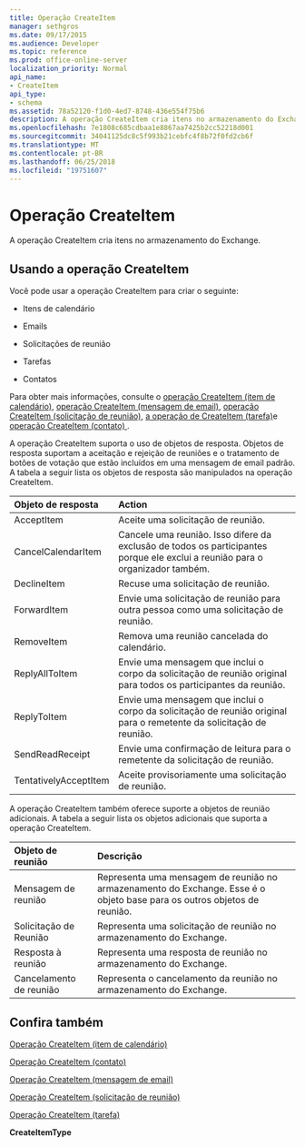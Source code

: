 ```yaml
---
title: Operação CreateItem
manager: sethgros
ms.date: 09/17/2015
ms.audience: Developer
ms.topic: reference
ms.prod: office-online-server
localization_priority: Normal
api_name:
- CreateItem
api_type:
- schema
ms.assetid: 78a52120-f1d0-4ed7-8748-436e554f75b6
description: A operação CreateItem cria itens no armazenamento do Exchange.
ms.openlocfilehash: 7e1808c685cdbaa1e8867aa7425b2cc52218d001
ms.sourcegitcommit: 34041125dc8c5f993b21cebfc4f8b72f0fd2cb6f
ms.translationtype: MT
ms.contentlocale: pt-BR
ms.lasthandoff: 06/25/2018
ms.locfileid: "19751607"
---
```

# <a name="createitem-operation"></a>Operação CreateItem

A operação CreateItem cria itens no armazenamento do Exchange.
  
## <a name="using-the-createitem-operation"></a>Usando a operação CreateItem

Você pode usar a operação CreateItem para criar o seguinte:
  
- Itens de calendário
    
- Emails
    
- Solicitações de reunião
    
- Tarefas
    
- Contatos
    
Para obter mais informações, consulte o [operação CreateItem (item de calendário)](createitem-operation-calendar-item.md), [operação CreateItem (mensagem de email)](createitem-operation-email-message.md), [operação CreateItem (solicitação de reunião)](createitem-operation-meeting-request.md), [a operação de CreateItem (tarefa)](createitem-operation-task.md)e [operação CreateItem (contato) ](createitem-operation-contact.md).
  
A operação CreateItem suporta o uso de objetos de resposta. Objetos de resposta suportam a aceitação e rejeição de reuniões e o tratamento de botões de votação que estão incluídos em uma mensagem de email padrão. A tabela a seguir lista os objetos de resposta são manipulados na operação CreateItem.
  
|**Objeto de resposta**|**Action**|
|:-----|:-----|
|AcceptItem  <br/> |Aceite uma solicitação de reunião.  <br/> |
|CancelCalendarItem  <br/> |Cancele uma reunião. Isso difere da exclusão de todos os participantes porque ele exclui a reunião para o organizador também.  <br/> |
|DeclineItem  <br/> |Recuse uma solicitação de reunião.  <br/> |
|ForwardItem  <br/> |Envie uma solicitação de reunião para outra pessoa como uma solicitação de reunião.  <br/> |
|RemoveItem  <br/> |Remova uma reunião cancelada do calendário.  <br/> |
|ReplyAllToItem  <br/> |Envie uma mensagem que inclui o corpo da solicitação de reunião original para todos os participantes da reunião.  <br/> |
|ReplyToItem  <br/> |Envie uma mensagem que inclui o corpo da solicitação de reunião original para o remetente da solicitação de reunião.  <br/> |
|SendReadReceipt  <br/> |Envie uma confirmação de leitura para o remetente da solicitação de reunião.  <br/> |
|TentativelyAcceptItem  <br/> |Aceite provisoriamente uma solicitação de reunião.  <br/> |
   
A operação CreateItem também oferece suporte a objetos de reunião adicionais. A tabela a seguir lista os objetos adicionais que suporta a operação CreateItem.
  
|**Objeto de reunião**|**Descrição**|
|:-----|:-----|
|Mensagem de reunião  <br/> |Representa uma mensagem de reunião no armazenamento do Exchange. Esse é o objeto base para os outros objetos de reunião.  <br/> |
|Solicitação de Reunião  <br/> |Representa uma solicitação de reunião no armazenamento do Exchange.  <br/> |
|Resposta à reunião  <br/> |Representa uma resposta de reunião no armazenamento do Exchange.  <br/> |
|Cancelamento de reunião  <br/> |Representa o cancelamento da reunião no armazenamento do Exchange.  <br/> |
   
## <a name="see-also"></a>Confira também



[Operação CreateItem (item de calendário)](createitem-operation-calendar-item.md)
  
[Operação CreateItem (contato)](createitem-operation-contact.md)
  
[Operação CreateItem (mensagem de email)](createitem-operation-email-message.md)
  
[Operação CreateItem (solicitação de reunião)](createitem-operation-meeting-request.md)
  
[Operação CreateItem (tarefa)](createitem-operation-task.md)
  
 **CreateItemType**

